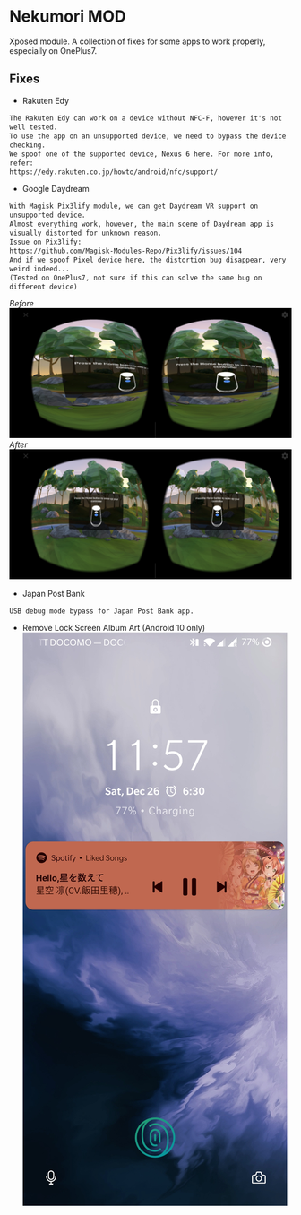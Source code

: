 # Nekumori MOD
Xposed module. A collection of fixes for some apps to work properly, especially on OnePlus7.

## Fixes
- Rakuten Edy
```
The Rakuten Edy can work on a device without NFC-F, however it's not well tested. 
To use the app on an unsupported device, we need to bypass the device checking.
We spoof one of the supported device, Nexus 6 here. For more info, refer:
https://edy.rakuten.co.jp/howto/android/nfc/support/
```

- Google Daydream
```
With Magisk Pix3lify module, we can get Daydream VR support on unsupported device.
Almost everything work, however, the main scene of Daydream app is visually distorted for unknown reason.
Issue on Pix3lify:
https://github.com/Magisk-Modules-Repo/Pix3lify/issues/104
And if we spoof Pixel device here, the distortion bug disappear, very weird indeed...
(Tested on OnePlus7, not sure if this can solve the same bug on different device)
```
_Before_
![](images/daydream.jpg)
_After_
![](images/daydream_fixed.jpg)

- Japan Post Bank
```
USB debug mode bypass for Japan Post Bank app.
```

- Remove Lock Screen Album Art (Android 10 only)
![](images/album_art_removed.jpg)